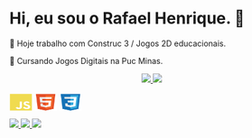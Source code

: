 # Hi, eu sou o Rafael Henrique. 👋

👔 Hoje trabalho com Construc 3 / Jogos 2D educacionais.

📓 Cursando Jogos Digitais na Puc Minas.

<div align="center">
  <a href="https://github.com/RafaelHenrique2110">
    <img height="180em" src="https://github-readme-stats.vercel.app/api?username=RafaelHenrique2110&theme=dark&include_all_commits=true&count_private=true"/>
    <img height="180em" src="https://github-readme-stats.vercel.app/api/top-langs/?username=RafaelHenrique2110&show_icons=true&layout=compact&langs_count=7&theme=dark"/>
  </a>
</div>

<div style="display: inline_block"><br>
  <img align="center" alt="RafaelHenrique2110-Js" height="30" width="40" src="https://raw.githubusercontent.com/devicons/devicon/master/icons/javascript/javascript-plain.svg">
  <img align="center" alt="RafaelHenrique2110-HTML" height="30" width="40" src="https://raw.githubusercontent.com/devicons/devicon/master/icons/html5/html5-original.svg">
  <img align="center" alt="MatheusPatricioo-CSS" height="30" width="40" src="https://raw.githubusercontent.com/devicons/devicon/master/icons/css3/css3-original.svg">
</div>

<p>
  <a href="rafaelhenriquepereira2110@gmail.com">
    <img src="https://img.shields.io/badge/-Gmail-%23333?style=for-the-badge&logo=gmail&logoColor=white" target="_blank">
  </a>
  <a href="https://www.linkedin.com/in/rafael-henrique-a98a26169/" target="_blank">
    <img src="https://img.shields.io/badge/-LinkedIn-%230077B5?style=for-the-badge&logo=linkedin&logoColor=white" target="_blank">
  </a>
  <a href="https://wa.me/5531995461381" target="_blank">
    <img src="https://img.shields.io/badge/WhatsApp-25D366?style=for-the-badge&logo=whatsapp&logoColor=white" target="_blank">
  </a>
</p>
